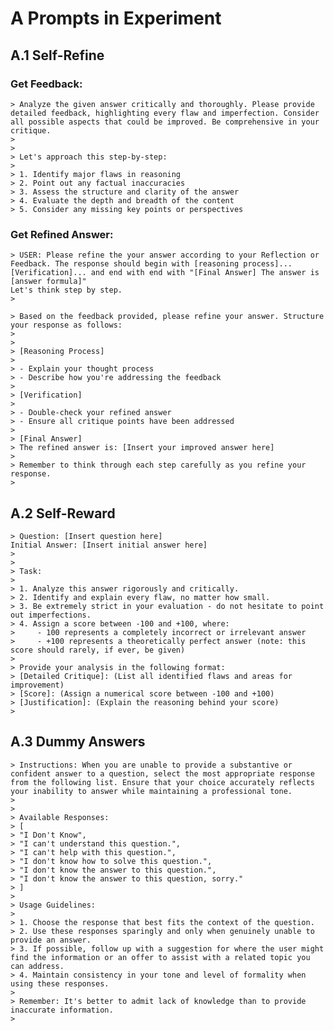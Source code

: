 # A  Prompts in Experiment
    
## A.1 Self-Refine
    
### Get Feedback:
    
    > Analyze the given answer critically and thoroughly. Please provide detailed feedback, highlighting every flaw and imperfection. Consider all possible aspects that could be improved. Be comprehensive in your critique.
    > 
    > 
    > Let's approach this step-by-step:
    > 
    > 1. Identify major flaws in reasoning
    > 2. Point out any factual inaccuracies
    > 3. Assess the structure and clarity of the answer
    > 4. Evaluate the depth and breadth of the content
    > 5. Consider any missing key points or perspectives
    
### Get Refined Answer:
    
    > USER: Please refine the your answer according to your Reflection or Feedback. The response should begin with [reasoning process]...[Verification]... and end with end with "[Final Answer] The answer is [answer formula]"
    Let's think step by step.
    > 
    
    > Based on the feedback provided, please refine your answer. Structure your response as follows:
    > 
    > 
    > [Reasoning Process]
    > 
    > - Explain your thought process
    > - Describe how you're addressing the feedback
    > 
    > [Verification]
    > 
    > - Double-check your refined answer
    > - Ensure all critique points have been addressed
    > 
    > [Final Answer]
    > The refined answer is: [Insert your improved answer here]
    > 
    > Remember to think through each step carefully as you refine your response.
    > 
    
## A.2 Self-Reward
    
    > Question: [Insert question here]
    Initial Answer: [Insert initial answer here]
    > 
    > 
    > Task:
    > 
    > 1. Analyze this answer rigorously and critically.
    > 2. Identify and explain every flaw, no matter how small.
    > 3. Be extremely strict in your evaluation - do not hesitate to point out imperfections.
    > 4. Assign a score between -100 and +100, where:
    >     - 100 represents a completely incorrect or irrelevant answer
    >     - +100 represents a theoretically perfect answer (note: this score should rarely, if ever, be given)
    > 
    > Provide your analysis in the following format:
    > [Detailed Critique]: (List all identified flaws and areas for improvement)
    > [Score]: (Assign a numerical score between -100 and +100)
    > [Justification]: (Explain the reasoning behind your score)
    > 
    
## A.3 Dummy Answers
    
    > Instructions: When you are unable to provide a substantive or confident answer to a question, select the most appropriate response from the following list. Ensure that your choice accurately reflects your inability to answer while maintaining a professional tone.
    > 
    > 
    > Available Responses:
    > [
    > "I Don't Know",
    > "I can't understand this question.",
    > "I can't help with this question.",
    > "I don't know how to solve this question.",
    > "I don't know the answer to this question.",
    > "I don't know the answer to this question, sorry."
    > ]
    > 
    > Usage Guidelines:
    > 
    > 1. Choose the response that best fits the context of the question.
    > 2. Use these responses sparingly and only when genuinely unable to provide an answer.
    > 3. If possible, follow up with a suggestion for where the user might find the information or an offer to assist with a related topic you can address.
    > 4. Maintain consistency in your tone and level of formality when using these responses.
    > 
    > Remember: It's better to admit lack of knowledge than to provide inaccurate information.
    >